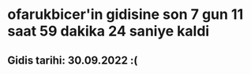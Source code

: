 # ofarukbicer'in gidisine son 7 gun 11 saat 59 dakika 24 saniye kaldi

## Gidis tarihi: 30.09.2022 :(